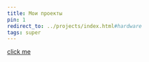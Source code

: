 ```yaml
---
title: Мои проекты
pin: 1
redirect_to: ../projects/index.html#hardware
tags: super
---
```


[click me](../projects/index.html#hardware)
